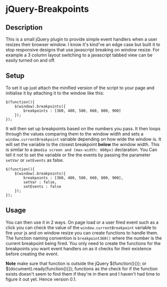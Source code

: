 jQuery-Breakpoints
==================

## Description
This is a small jQuery plugin to provide simple event handlers when a user resizes their browser window. I know it's kind've an edge case but built it to stop responsive designs that use javascript breaking on window resize. For example a 3 column layout switching to a javascript tabbed view can be easily turned on and off.

## Setup
To set it up just attach the minified version of the script to your page and initialise it by attaching it to the window like this:

	$(function(){
    	$(window).breakpoints({
        	breakpoints : [360, 480, 580, 660, 800, 900]
    	});
	});

It will then set up breakpoints based on the numbers you pass. It then loops through the values comparing them to the window width and sets a `window.currentBreakpoint` variable depending on how wide the window is. It will set the variable to the closest breakpoint **below** the window width. This is similar to a `@media screen and (max-width: 600px)` declaration. You Can tell it not to set the variable or fire the events by passing the parameter `setVar` or `setEvents` as false.

	$(function(){
    	$(window).breakpoints({
    		breakpoints : [360, 480, 580, 660, 800, 900],
			setVar : false,
			setEvents : false	
    	});
	});

## Usage
You can then use it in 2 ways. On page load or a user fired event such as a click you can check the value of the `window.currentBreakpoint` variable to fire your js and on window resize you can create functions to handle them. The function naming convention is `breakpoint360()` where the number is the current breakpoint being fired. You only need to create the functions for the breakpoints you want event handlers on as it checks for their existence before creating the event.

**Note** make sure that function is outside the jQuery $(function(){}); or $(document).ready(function(){}); functions as the check for if the function exists doesn't seem to find them if they're in there and I haven't had time to figure it out yet. Hence version 0.1.